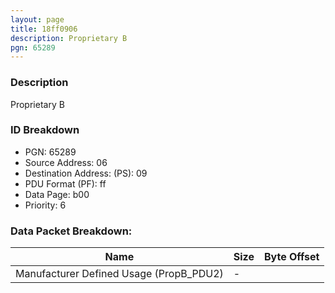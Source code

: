 ```yaml
---
layout: page
title: 18ff0906
description: Proprietary B
pgn: 65289
---
```


### Description

Proprietary B

### ID Breakdown
* PGN: 65289
* Source Address: 06
* Destination Address: (PS): 09
* PDU Format (PF): ff
* Data Page: b00
* Priority: 6
### Data Packet Breakdown:

| Name | Size | Byte Offset |
| ---- | ---- | ----------- |
| Manufacturer Defined Usage (PropB_PDU2) | - |  |
